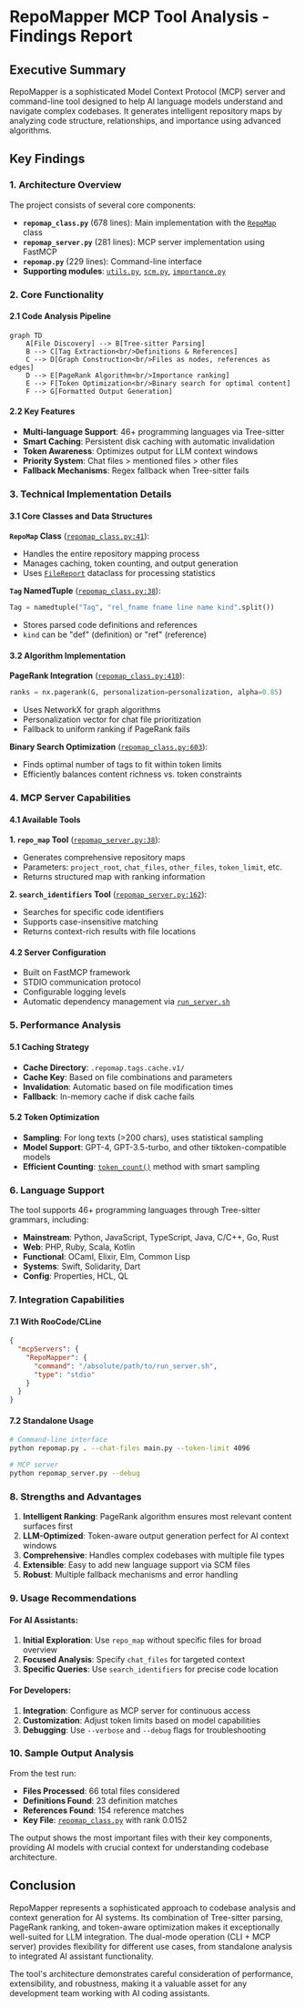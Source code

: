# RepoMapper MCP Tool Analysis - Findings Report

## Executive Summary

RepoMapper is a sophisticated Model Context Protocol (MCP) server and command-line tool designed to help AI language models understand and navigate complex codebases. It generates intelligent repository maps by analyzing code structure, relationships, and importance using advanced algorithms.

## Key Findings

### 1. Architecture Overview

The project consists of several core components:

- **`repomap_class.py`** (678 lines): Main implementation with the [`RepoMap`](repomap_class.py:41) class
- **`repomap_server.py`** (281 lines): MCP server implementation using FastMCP
- **`repomap.py`** (229 lines): Command-line interface
- **Supporting modules**: [`utils.py`](utils.py:1), [`scm.py`](scm.py:1), [`importance.py`](importance.py:1)

### 2. Core Functionality

#### 2.1 Code Analysis Pipeline
```mermaid
graph TD
    A[File Discovery] --> B[Tree-sitter Parsing]
    B --> C[Tag Extraction<br/>Definitions & References]
    C --> D[Graph Construction<br/>Files as nodes, references as edges]
    D --> E[PageRank Algorithm<br/>Importance ranking]
    E --> F[Token Optimization<br/>Binary search for optimal content]
    F --> G[Formatted Output Generation]
```

#### 2.2 Key Features
- **Multi-language Support**: 46+ programming languages via Tree-sitter
- **Smart Caching**: Persistent disk caching with automatic invalidation
- **Token Awareness**: Optimizes output for LLM context windows
- **Priority System**: Chat files > mentioned files > other files
- **Fallback Mechanisms**: Regex fallback when Tree-sitter fails

### 3. Technical Implementation Details

#### 3.1 Core Classes and Data Structures

**`RepoMap` Class** ([`repomap_class.py:41`](repomap_class.py:41)):
- Handles the entire repository mapping process
- Manages caching, token counting, and output generation
- Uses [`FileReport`](repomap_class.py:22) dataclass for processing statistics

**`Tag` NamedTuple** ([`repomap_class.py:38`](repomap_class.py:38)):
```python
Tag = namedtuple("Tag", "rel_fname fname line name kind".split())
```
- Stores parsed code definitions and references
- `kind` can be "def" (definition) or "ref" (reference)

#### 3.2 Algorithm Implementation

**PageRank Integration** ([`repomap_class.py:410`](repomap_class.py:410)):
```python
ranks = nx.pagerank(G, personalization=personalization, alpha=0.85)
```
- Uses NetworkX for graph algorithms
- Personalization vector for chat file prioritization
- Fallback to uniform ranking if PageRank fails

**Binary Search Optimization** ([`repomap_class.py:603`](repomap_class.py:603)):
- Finds optimal number of tags to fit within token limits
- Efficiently balances content richness vs. token constraints

### 4. MCP Server Capabilities

#### 4.1 Available Tools

**1. `repo_map` Tool** ([`repomap_server.py:38`](repomap_server.py:38)):
- Generates comprehensive repository maps
- Parameters: `project_root`, `chat_files`, `other_files`, `token_limit`, etc.
- Returns structured map with ranking information

**2. `search_identifiers` Tool** ([`repomap_server.py:162`](repomap_server.py:162)):
- Searches for specific code identifiers
- Supports case-insensitive matching
- Returns context-rich results with file locations

#### 4.2 Server Configuration
- Built on FastMCP framework
- STDIO communication protocol
- Configurable logging levels
- Automatic dependency management via [`run_server.sh`](run_server.sh:1)

### 5. Performance Analysis

#### 5.1 Caching Strategy
- **Cache Directory**: `.repomap.tags.cache.v1/`
- **Cache Key**: Based on file combinations and parameters
- **Invalidation**: Automatic based on file modification times
- **Fallback**: In-memory cache if disk cache fails

#### 5.2 Token Optimization
- **Sampling**: For long texts (>200 chars), uses statistical sampling
- **Model Support**: GPT-4, GPT-3.5-turbo, and other tiktoken-compatible models
- **Efficient Counting**: [`token_count()`](repomap_class.py:112) method with smart sampling

### 6. Language Support

The tool supports 46+ programming languages through Tree-sitter grammars, including:

- **Mainstream**: Python, JavaScript, TypeScript, Java, C/C++, Go, Rust
- **Web**: PHP, Ruby, Scala, Kotlin
- **Functional**: OCaml, Elixir, Elm, Common Lisp
- **Systems**: Swift, Solidarity, Dart
- **Config**: Properties, HCL, QL

### 7. Integration Capabilities

#### 7.1 With RooCode/CLine
```json
{
  "mcpServers": {
    "RepoMapper": {
      "command": "/absolute/path/to/run_server.sh",
      "type": "stdio"
    }
  }
}
```

#### 7.2 Standalone Usage
```bash
# Command-line interface
python repomap.py . --chat-files main.py --token-limit 4096

# MCP server
python repomap_server.py --debug
```

### 8. Strengths and Advantages

1. **Intelligent Ranking**: PageRank algorithm ensures most relevant content surfaces first
2. **LLM-Optimized**: Token-aware output generation perfect for AI context windows
3. **Comprehensive**: Handles complex codebases with multiple file types
4. **Extensible**: Easy to add new language support via SCM files
5. **Robust**: Multiple fallback mechanisms and error handling

### 9. Usage Recommendations

#### For AI Assistants:
1. **Initial Exploration**: Use `repo_map` without specific files for broad overview
2. **Focused Analysis**: Specify `chat_files` for targeted context
3. **Specific Queries**: Use `search_identifiers` for precise code location

#### For Developers:
1. **Integration**: Configure as MCP server for continuous access
2. **Customization**: Adjust token limits based on model capabilities
3. **Debugging**: Use `--verbose` and `--debug` flags for troubleshooting

### 10. Sample Output Analysis

From the test run:
- **Files Processed**: 66 total files considered
- **Definitions Found**: 23 definition matches
- **References Found**: 154 reference matches
- **Key File**: [`repomap_class.py`](repomap_class.py:23) with rank 0.0152

The output shows the most important files with their key components, providing AI models with crucial context for understanding codebase architecture.

## Conclusion

RepoMapper represents a sophisticated approach to codebase analysis and context generation for AI systems. Its combination of Tree-sitter parsing, PageRank ranking, and token-aware optimization makes it exceptionally well-suited for LLM integration. The dual-mode operation (CLI + MCP server) provides flexibility for different use cases, from standalone analysis to integrated AI assistant functionality.

The tool's architecture demonstrates careful consideration of performance, extensibility, and robustness, making it a valuable asset for any development team working with AI coding assistants.